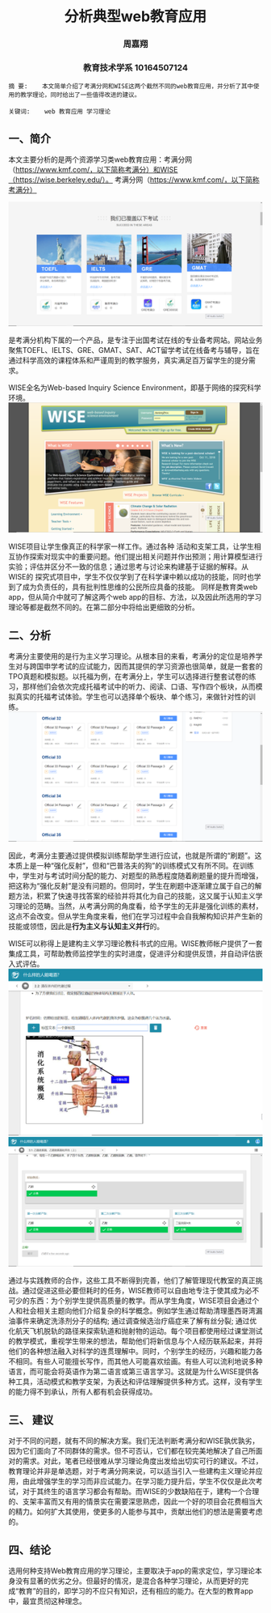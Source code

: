 # <center>分析典型web教育应用</center>
### <center>周嘉翔</center>
### <center>教育技术学系 10164507124</center>
    摘 要:	本文简单介绍了考满分网和WISE这两个截然不同的web教育应用，并分析了其中使用的教学理论，同时给出了一些值得改进的建议。

    关键词:	web 教育应用 学习理论

## 一、简介
本文主要分析的是两个资源学习类web教育应用：考满分网（https://www.kmf.com/，以下简称考满分）和WISE（https://wise.berkeley.edu/）。
考满分网（https://www.kmf.com/，以下简称考满分）
        
![图一](1.png)
        
是考满分机构下属的一个产品，是专注于出国考试在线的专业备考网站。网站业务聚焦TOEFL、IELTS、GRE、GMAT、SAT、ACT留学考试在线备考与辅导，旨在通过科学高效的课程体系和严谨周到的教学服务，真实满足百万留学生的提分需求。

WISE全名为Web-based Inquiry Science Environment，即基于网络的探究科学环境。
![图二](2.png)
        
WISE项目让学生像真正的科学家一样工作。通过各种 活动和支架工具，让学生相互协作探索对现实中的重要问题。他们提出相关问题并作出预测；用计算模型进行实验；评估并区分不一致的信息；通过思考与讨论来构建基于证据的解释。从WISE的 探究式项目中，学生不仅仅学到了在科学课中赖以成功的技能，同时也学到了成为负责任的，具有批判性思维的公民所应具备的技能。
同样是教育类web app，但从简介中就可了解这两个web app的目标、方法，以及因此所选用的学习理论等都是截然不同的。在第二部分中将给出更细致的分析。

## 二、分析

考满分主要使用的是行为主义学习理论。从根本目的来看，考满分的定位是培养学生对与跨国申学考试的应试能力，因而其提供的学习资源也很简单，就是一套套的TPO真题和模拟题。以托福为例，在考满分上，学生可以选择进行整套试卷的练习，那样他们会依次完成托福考试中的听力、阅读、口语、写作四个板块，从而模拟真实的托福考试体验。学生也可以选择单个板块、单个练习，来做针对性的训练。
![](3.png)
        
因此，考满分主要通过提供模拟训练帮助学生进行应试，也就是所谓的“刷题”。这本质上是一种“强化反射”，但和“巴普洛夫的狗”的训练模式又有所不同。在训练中，学生对与考试时间分配的能力、对题型的熟悉程度随着刷题量的提升而增强，把这称为“强化反射”是没有问题的。但同时，学生在刷题中逐渐建立属于自己的解题方法，积累了快速寻找答案的经验并将其化为自己的技能，这又属于认知主义学习理论的范畴。当然，从考满分网的角度看，给予学生的无非是强化训练的素材，这点不会改变。但从学生角度来看，他们在学习过程中会自我解构知识并产生新的技能或领悟，因此是<b>行为主义与认知主义并行</b>的。

WISE可以称得上是建构主义学习理论教科书式的应用。WISE教师帐户提供了一套集成工具，可帮助教师监控学生的实时进度，促进评分和提供反馈，并自动评估嵌入式评估。
![](4.png)
![](5.png)

通过与实践教师的合作，这些工具不断得到完善，他们了解管理现代教室的真正挑战。通过促进这些必要但耗时的任务，WISE教师可以自由地专注于使其成为必不可少的东西：为个别学生提供高质量的教学。而从学生角度，WISE项目会通过个人和社会相关主题向他们介绍复杂的科学概念。例如学生通过帮助清理墨西哥湾漏油事件来确定洗涤剂分子的结构; 通过调查候选治疗癌症来了解有丝分裂; 通过优化航天飞机脱轨的路径来探索轨道和抛射物的运动。每个项目都使用经过课堂测试的教学模式，重视学生带来的想法，帮助他们将新信息与个人经历联系起来，并将他们的各种想法融入对科学的连贯理解中。同时，个别学生的经历，兴趣和能力各不相同。有些人可能擅长写作，而其他人可能喜欢绘画。有些人可以流利地说多种语言，而可能会将英语作为第二语言或第三语言学习。这就是为什么WISE提供各种工具，活动模式和教学支架，为表达和评估理解提供多种方式。这样，没有学生的能力得不到承认，所有人都有机会获得成功。
## 三、	建议

对于不同的问题，就有不同的解决方案。我们无法判断考满分和WISE孰优孰劣，因为它们面向了不同群体的需求。但不可否认，它们都在较完美地解决了自己所面对的需求。对此，笔者已经很难从学习理论角度出发给出切实可行的建议。不过，教育理论并非是单选题，对于考满分网来说，可以适当引入一些建构主义理论并应用，由此增强学生的学习而非应试能力。在学习能力提升后，学生不仅仅是此次考试，对于其终生的语言学习都会有帮助。而WISE的少数缺陷在于，建构一个合理的、支架丰富而又有用的情景实在需要深思熟虑，因此一个好的项目会花费相当大的精力。如何扩大其使用，使更多的人能参与其中，贡献出他们的想法是需要考虑的。
##  四、结论

选用何种支持Web教育应用的学习理论，主要取决于app的需求定位，学习理论本身没有显著的优劣之分。但最好的情况，是混合各种学习理论，从而更好的完成“教育”的目的，即学习的不应只有知识，还有相应的能力。在大型的教育app中，最宜贯彻这种理念。

